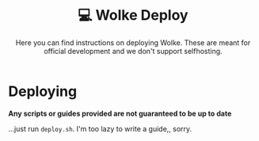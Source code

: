<div align="center">
    <h1>💻 Wolke Deploy</h1>
    Here you can find instructions on deploying Wolke. These are meant for official development and we don't support selfhosting.
    <br>
    <br>
</div>

# Deploying

**Any scripts or guides provided are not guaranteed to be up to date**

...just run `deploy.sh`. I'm too lazy to write a guide,, sorry.
